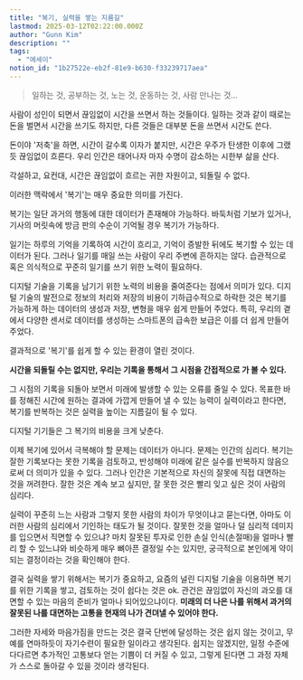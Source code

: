 ```yaml
---
title: "복기, 실력을 쌓는 지름길"
lastmod: 2025-03-12T02:22:00.000Z
author: "Gunn Kim"
description: ""
tags:
  - "에세이"
notion_id: "1b27522e-eb2f-81e9-b630-f33239717aea"
---
```


> 일하는 것, 공부하는 것, 노는 것, 운동하는 것, 사람 만나는 것...

사람이 성인이 되면서 끊임없이 시간을 쓰면서 하는 것들이다.
일하는 것과 같이 때로는 돈을 벌면서 시간을 쓰기도 하지만,
다른 것들은 대부분 돈을 쓰면서 시간도 쓴다.

돈이야 '저축'을 하면, 시간이 갈수록 이자가 붙지만,
시간은 우주가 탄생한 이후에 그랬듯 끊임없이 흐른다.
우리 인간은 태어나자 마자 수명이 감소하는 시한부 삶을 산다.

각설하고, 요컨대, 시간은 끊임없이 흐르는 귀한 자원이고, 되돌릴 수 없다.

이러한 맥락에서 '복기'는 매우 중요한 의미를 가진다.

복기는 일단 과거의 행동에 대한 데이터가 존재해야 가능하다.
바둑처럼 기보가 있거나, 기사의 머릿속에 방금 판의 수순이 기억될 경우 복기가 가능하다.

일기는 하루의 기억을 기록하여 시간이 흐리고, 기억이 증발한 뒤에도 복기할 수 있는 데이터가 된다. 그러나 일기를 매일 쓰는 사람이 우리 주변에 흔하지는 않다. 습관적으로 혹은 의식적으로 꾸준히 일기를 쓰기 위한 노력이 필요하다.

디지털 기술을 기록을 남기기 위한 노력의 비용을 줄여준다는 점에서 의미가 있다. 디지털 기술의 발전으로 정보의 처리와 저장의 비용이 기하급수적으로 하락한 것은 복기를 가능하게 하는 데이터의 생성과 저장, 변형을 매우 쉽게 만들어 주었다. 특히, 우리의 곁에서 다양한 센서로 데이터를 생성하는 스마트폰의 급속한 보급은 이를 더 쉽게 만들어 주었다.

결과적으로 '복기'를 쉽게 할 수 있는 환경이 열린 것이다.

**시간을 되돌릴 수는 없지만, 우리는 기록을 통해서 그 시점을 간접적으로 가 볼 수 있다.**

그 시점의 기록을 되돌아 보면서 미래에 발생할 수 있는 오류를 줄일 수 있다. 목표한 바를 정해진 시간에 원하는 결과에 가깝게 만들어 낼 수 있는 능력이 실력이라고 한다면, 복기를 반복하는 것은 실력을 높이는 지름길이 될 수 있다.

디지털 기기들은 그 복기의 비용을 크게 낮춘다.

이제 복기에 있어서 극복해야 할 문제는 데이터가 아니다. 문제는 인간의 심리다. 복기는 잘한 기록보다는 못한 기록을 검토하고, 반성해야 미래에 같은 실수를 반복하지 않음으로써 더 의미가 있을 수 있다. 그러나 인간은 기본적으로 자신의 잘못에 직접 대면하는 것을 꺼려한다. 잘한 것은 계속 보고 싶지만, 잘 못한 것은 빨리 잊고 싶은 것이 사람의 심리다.

실력이 꾸준히 느는 사람과 그렇지 못한 사람의 차이가 무엇이냐고 묻는다면, 아마도 이러한 사람의 심리에서 기인하는 태도가 될 것이다. 잘못한 것을 얼마나 덜 심리적 데미지를 입으면서 직면할 수 있으냐? 마치 잘못된 투자로 인한 손실 인식(손절매)을 얼마나 빨리 할 수 있느냐와 비슷하게 매우 뼈아픈 결정일 수는 있지만, 궁극적으로 본인에게 약이되는 결정이라는 것을 확인해야 한다.

결국 실력을 쌓기 위해서는 복기가 중요하고, 요즘의 널린 디지털 기술을 이용하면 복기를 위한 기록을 쌓고, 검토하는 것이 쉽다는 것은 ok. 관건은 끊임없이 자신의 과오를 대면할 수 있는 마음의 준비가 얼마나 되어있으냐이다. **미래의 더 나은 나를 위해서 과거의 잘못된 나를 대면하는 고통을 현재의 나가 견뎌낼 수 있어야 한다.** 

그러한 자세와 마음가짐을 만드는 것은 결국 단번에 달성하는 것은 쉽지 않는 것이고, 무예를 연마하듯이 자기수련이 필요한 일이라고 생각된다. 쉽지는 않겠지만, 일정 수준에 다다르면 추가적인 고통보다 얻는 기쁨이 더 커질 수 있고, 그렇게 된다면 그 과정 자체가 스스로 돌아갈 수 있을 것이라 생각된다.

